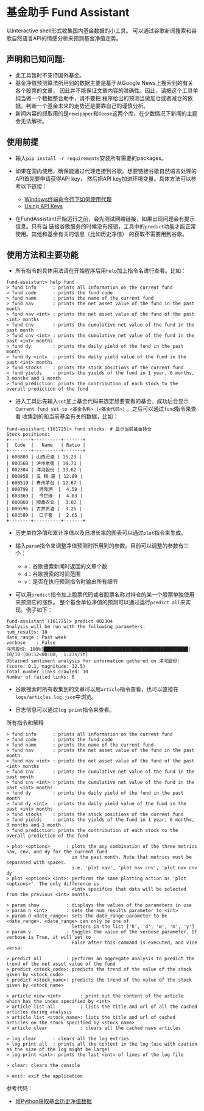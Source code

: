 基金助手 Fund Assistant
=======

以Interactive shell形式收集国内基金数据的小工具。
可以通过谷歌新闻搜索和谷歌自然语言API的情感分析来预测基金净值走势。

声明和已知问题:
--------

- 此工具暂时不支持国外基金。
- 基金净值预测算法所用到的数据主要是基于从Google News上搜索到的有关各个股票的文章，
因此并不能保证文章内容的准确性。因此，请把这个工具单纯当做一个数据整合助手，请不要把
程序给出的预测当做加仓或者减仓的依据。判断一个基金未来的走势还是要靠自己的谨慎分析。
- 新闻内容的抓取用的是`newspaper`和`Goose`这两个库，在少数情况下新闻的主题会无法解析。

使用前提
--------
- 输入`pip install -r requirements`安装所有需要的packages。
- 如果在国内使用，确保能通过代理连接到谷歌。想要链接谷歌自然语言处理的API首先要申请获得API key，
然后把API key加进环境变量。具体方法可以参考以下链接：

    - [Windows终端命令行下如何使用代理](https://github.com/shadowsocks/shadowsocks-windows/issues/1489)
    - [Using API Keys](https://cloud.google.com/docs/authentication/api-keys) 

- 在FundAssistant开始运行之前，会先测试网络链接，如果出现问题会有提示信息。只有当
链接谷歌服务的时候没有报错，工具中的`predict`功能才能正常使用。其他和基金有关的信息（比如历史净值）
的获取不需要用到谷歌。

使用方法和主要功能
--------
- 所有指令的具体用法请在开始程序后用`help`加上指令名进行查看。比如：
```
fund-assistant> help fund
> fund info      : prints all information on the current fund
> fund code      : prints the fund code
> fund name      : prints the name of the current fund
> fund nav       : prints the net asset value of the fund in the past month
> fund nav <int> : prints the net asset value of the fund of the past <int> months
> fund cnv       : prints the cumulative net value of the fund in the past month
> fund cnv <int> : prints the cumulative net value of the fund in the past <int> months
> fund dy        : prints the daily yield of the fund in the past month
> fund dy <int>  : prints the daily yield value of the fund in the past <int> months
> fund stocks    : prints the stock positions of the current fund
> fund yields    : prints the yields of the fund in 1 year, 6 months, 3 months and 1 month
> fund prediction: prints the contribution of each stock to the overall prediction of the fund
```

- 进入工具后先输入`set`加上基金代码来选定想要查看的基金。成功后会显示
`Current fund set to <基金名称> (<基金代码>)` 。之后可以通过`fund`指令来查看
收集到的和当前基金有关的数据，比如：
```
fund-assistant (161725)> fund stocks  # 显示当前基金持仓
Stock positions:
+--------+----------+-------+
|  Code  |   Name   | Ratio |
+--------+----------+-------+
| 600809 | 山西汾酒 | 15.23 |
| 000568 | 泸州老窖 | 14.71 |
| 002304 | 洋河股份 | 13.62 |
| 000858 | 五 粮 液 | 12.89 |
| 600519 | 贵州茅台 | 12.67 |
| 000799 |  酒鬼酒  |  4.58 |
| 603369 |  今世缘  |  4.03 |
| 000860 | 顺鑫农业 |  3.82 |
| 000596 | 古井贡酒 |  3.25 |
| 603589 |  口子窖  |  2.65 |
+--------+----------+-------+
```
- 历史单位净值和累计净值以及日增长率的图表可以通过`plot`指令来生成。

- 输入`param`指令来调整净值预测时所用到的参数。目前可以调整的参数有三个：
    - `n`：谷歌搜索新闻时返回的文章个数
    - `d`：谷歌搜索的时间范围
    - `v`：是否在执行预测指令时输出所有细节

- 可以用`predict`指令加上股票代码或者股票名称对持仓的某一个股票单独使用来预测它的涨跌。
整个基金单位净值的预测可以通过运行`predict all`来实现。例子如下：
```
fund-assistant (161725)> predict 002304
Analysis will be run with the following parameters:
num_results: 10
date_range : Past week
verbose    : False
洋河股份: 100%|█████████████████████████████████████████████████████| 10/10 [00:12<00:00,  1.27s/it]
Obtained sentiment analysis for information gathered on 洋河股份: (score: 0.1, magnitude: 32.5)
Total number links crawled: 10
Number of failed links: 0
```

- 谷歌搜索时所有收集到的文章可以用`article`指令查看，也可以直接在`logs/articles.log.json`中浏览。

- 日志信息可以通过`log print`指令来查看。

所有指令和解释
```
> fund info      : prints all information on the current fund
> fund code      : prints the fund code
> fund name      : prints the name of the current fund
> fund nav       : prints the net asset value of the fund in the past month
> fund nav <int> : prints the net asset value of the fund of the past <int> months
> fund cnv       : prints the cumulative net value of the fund in the past month
> fund cnv <int> : prints the cumulative net value of the fund in the past <int> months
> fund dy        : prints the daily yield of the fund in the past month
> fund dy <int>  : prints the daily yield value of the fund in the past <int> months
> fund stocks    : prints the stock positions of the current fund
> fund yields    : prints the yields of the fund in 1 year, 6 months, 3 months and 1 month
> fund prediction: prints the contribution of each stock to the overall prediction of the fund

> plot <options>      : plots the any combination of the three metrics nav, cnv, and dy for the current fund
                        in the past month. Note that metrics must be separated with spaces.
                        i.e. 'plot nav', 'plot nav cnv', 'plot nav cnv dy'
> plot <options> <int>: performs the same plotting action as 'plot <options>'. The only difference is
                        <int> specifies that data will be selected from the previous <int> months.

> param show          : displays the values of the parameters in use
> param n <int>       : sets the num_results parameter to <int>
> param d <date_range>: sets the date_range parameter to be <date_range>. <date_range> can only be one of
                        letters in the list ['h', 'd', 'w', 'm', 'y']
> param v             : toggles the value of the verbose parameter. If verbose is True, it will set to
                        False after this command is executed, and vice versa.

> predict all         : performs an aggregate analysis to predict the trend of the net asset value of the fund
> predict <stock_code>: predicts the trend of the value of the stock given by <stock_code>
> predict <stock_name>: predicts the trend of the value of the stock given by <stock_name>

> article view <int>       : print out the content of the article which has the index specified by <int>
> article list all         : lists the title and url of all the cached articles during analysis
> article list <stock_name>: lists the title and url of cached articles on the stock specified by <stock_name>
> article clear            : clears all the cached news articles

> log clear      : clears all the log entries
> log print all  : prints all the content in the log (use with caution as the size of the log might be large)
> log print <int>: prints the last <int> of lines of the log file

> clear: clears the console

> exit: exit the application
```

参考代码：
- [用Python获取基金历史净值数据](https://blog.csdn.net/FrankieHello/article/details/107777130)